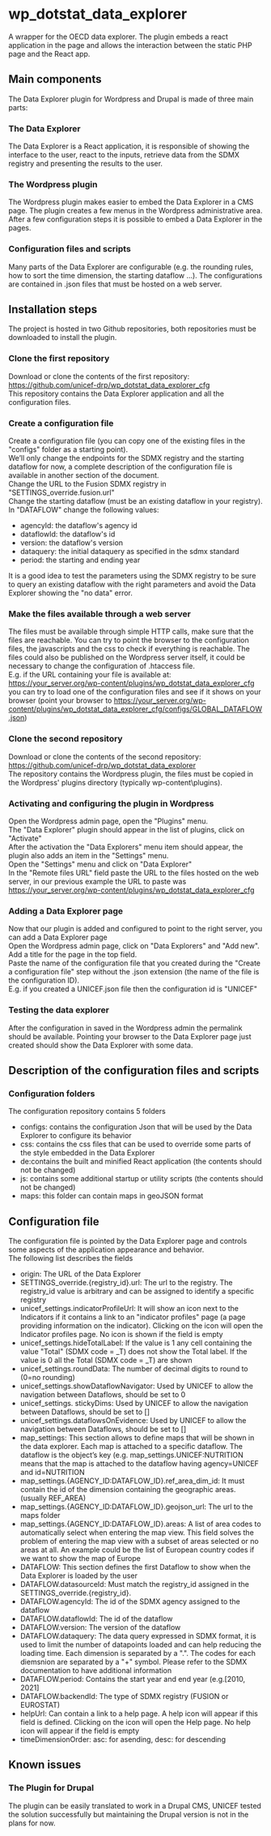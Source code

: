 # wp_dotstat_data_explorer

A wrapper for the OECD data explorer.
The plugin embeds a react application in the page and allows the interaction between the static PHP page and the React app.

## Main components
The Data Explorer plugin for Wordpress and Drupal is made of three main parts:
### The Data Explorer
The Data Explorer is a React application, it is responsible of showing the interface to the user, react to the inputs, retrieve data from the SDMX registry and presenting the results to the user.
### The Wordpress plugin
The Wordpress plugin makes easier to embed the Data Explorer in a CMS page. The plugin creates a few menus in the Wordpress administrative area. After a few configuration steps it is possible to embed a Data Explorer in the pages.
### Configuration files and scripts
Many parts of the Data Explorer are configurable (e.g. the rounding rules, how to sort the time dimension, the starting dataflow …). The configurations are contained in .json files that must be hosted on a web server.

## Installation steps
The project is hosted in two Github repositories, both repositories must be downloaded to install the plugin.
### Clone the first repository
Download or clone the contents of the first repository:\
https://github.com/unicef-drp/wp_dotstat_data_explorer_cfg \
This repository contains the Data Explorer application and all the configuration files.
### Create a configuration file
Create a configuration file (you can copy one of the existing files in the "configs" folder as a starting point).\
We’ll only change the endpoints for the SDMX registry and the starting dataflow for now, a complete description of the configuration file is available in another section of the document.\
Change the URL to the Fusion SDMX registry in "SETTINGS_override.fusion.url"\
Change the starting dataflow (must be an existing dataflow in your registry). In "DATAFLOW" change the following values:
- agencyId: the dataflow's agency id
- dataflowId: the dataflow's id
- version: the dataflow's version
- dataquery: the initial dataquery as specified in the sdmx standard
- period: the starting and ending year

It is a good idea to test the parameters using the SDMX registry to be sure to query an existing dataflow with the right parameters and avoid the Data Explorer showing the "no data" error.

### Make the files available through a web server
The files must be available through simple HTTP calls, make sure that the files are reachable.
You can try to point the browser to the configuration files, the javascripts and the css to check if everything is reachable. The files could also be published on the Wordpress server itself, it could be necessary to change the configuration of .htaccess file.\
E.g. if the URL containing your file is available at: 
https://your_server.org/wp-content/plugins/wp_dotstat_data_explorer_cfg you can try to load one of the configuration files and see if it shows on your browser (point your browser to  https://your_server.org/wp-content/plugins/wp_dotstat_data_explorer_cfg/configs/GLOBAL_DATAFLOW.json)

### Clone the second repository
Download or clone the contents of the second repository:\
https://github.com/unicef-drp/wp_dotstat_data_explorer \
The repository contains the Wordpress plugin, the files must be copied in the Wordpress' plugins directory (typically wp-content\plugins).

### Activating and configuring the plugin in Wordpress
Open the Wordpress admin page, open the "Plugins" menu.\
The "Data Explorer" plugin should appear in the list of plugins, click on "Activate"\
After the activation the "Data Explorers" menu item should appear, the plugin also adds an item in the "Settings" menu.\
Open the "Settings" menu and click on "Data Explorer"\
In the "Remote files URL" field paste the URL to the files hosted on the web server, in our previous example the URL to paste was https://your_server.org/wp-content/plugins/wp_dotstat_data_explorer_cfg

### Adding a Data Explorer page
Now that our plugin is added and configured to point to the right server, you can add a Data Explorer page\
Open the Wordpress admin page, click on "Data Explorers" and "Add new".\
Add a title for the page in the top field.\
Paste the name of the configuration file that you created during the "Create a configuration file" step without the .json extension (the name of the file is the configuration ID).\
E.g. if you created a UNICEF.json file then the configuration id is "UNICEF"

### Testing the data explorer
After the configuration in saved in the Wordpress admin the permalink should be available. Pointing your browser to the Data Explorer page just created should show the Data Explorer with some data.

## Description of the configuration files and scripts
### Configuration folders
The configuration repository contains 5 folders
- configs: contains the configuration Json that will be used by the Data Explorer to configure its behavior
- css: contains the css files that can be used to override some parts of the style embedded in the Data Explorer
- de:contains the built and minified React application (the contents should not be changed)
- js: contains some additional startup or utility scripts (the contents should not be changed)
- maps: this folder can contain maps in geoJSON format

## Configuration file
The configuration file is pointed by the Data Explorer page and controls some aspects of the application appearance and behavior.\
The following list describes the fields
- origin: The URL of the Data Explorer
- SETTINGS_override.{registry_id}.url: The url to the registry. The registry_id value is arbitrary and can be assigned to identify a specific registry
- unicef_settings.indicatorProfileUrl: It will show an icon next to the Indicators if it contains a link to an "indicator profiles" page (a page providing information on the indicator). Clicking on the icon will open the Indicator profiles page. No icon is shown if the field is empty
- unicef_settings.hideTotalLabel: If the value is 1 any cell containing the value "Total" (SDMX code = _T) does not show the Total label. If the value is 0 all the Total (SDMX code = _T) are shown
- unicef_settings.roundData: The number of decimal digits to round to (0=no rounding)
- unicef_settings.showDataflowNavigator: Used by UNICEF to allow the navigation between Dataflows, should be set to 0
- unicef_settings. stickyDims: Used by UNICEF to allow the navigation between Dataflows, should be set to []
- unicef_settings.dataflowsOnEvidence: Used by UNICEF to allow the navigation between Dataflows, should be set to []
- map_settings: This section allows to define maps that will be shown in the data explorer. Each map is attached to a specific dataflow. The dataflow is the object’s key (e.g. map_settings.UNICEF:NUTRITION means that the map is attached to the dataflow having agency=UNICEF and id=NUTRITION 
- map_settings.{AGENCY_ID:DATAFLOW_ID}.ref_area_dim_id: It must contain the id of the dimension containing the geographic areas. (usually REF_AREA)
- map_settings.{AGENCY_ID:DATAFLOW_ID}.geojson_url: The url to the maps folder
- map_settings.{AGENCY_ID:DATAFLOW_ID}.areas: A list of area codes to automatically select when entering the map view. This field solves the problem of entering the map view with a subset of areas selected or no areas at all.
An example could be the list of European country codes if we want to show the map of Europe
- DATAFLOW: This section defines the first Dataflow to show when the Data Explorer is loaded by the user
- DATAFLOW.datasourceId: Must match the registry_id assigned in the SETTINGS_override.{registry_id}. 
- DATAFLOW.agencyId: The id of the SDMX agency assigned to the dataflow
- DATAFLOW.dataflowId: The id of the dataflow
- DATAFLOW.version: The version of the dataflow
- DATAFLOW.dataquery: The data query expressed in SDMX format, it is used to limit the number of datapoints loaded and can help reducing the loading time. Each dimension is separated by a ".". The codes for each diemsnion are separated by a "+" symbol. Please refer to the SDMX documentation to have additional information
- DATAFLOW.period: Contains the start year and end year (e.g.[2010, 2021]
- DATAFLOW.backendId: The type of SDMX registry (FUSION or EUROSTAT)
- helpUrl: Can contain a link to a help page. A help icon will appear if this field is defined. Clicking on the icon will open the Help page. No help icon will appear if the field is empty
- timeDimensionOrder: asc: for asending, desc: for descending

## Known issues
### The Plugin for Drupal
The plugin can be easily translated to work in a Drupal CMS, UNICEF tested the solution successfully but maintaining the Drupal version is not in the plans for now.

